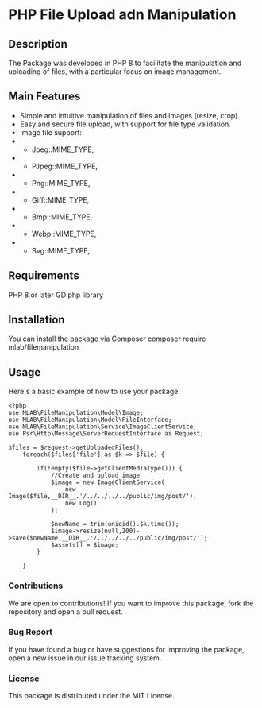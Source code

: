 # PHP File Upload adn Manipulation

## Description
The Package was developed in PHP 8 to facilitate the manipulation and uploading of files, with a particular focus on image management.

## Main Features
- Simple and intuitive manipulation of files and images (resize, crop).
- Easy and secure file upload, with support for file type validation.
- Image file support:
- - Jpeg::MIME_TYPE,
- - PJpeg::MIME_TYPE,
- - Png::MIME_TYPE,
- - Giff::MIME_TYPE,
- - Bmp::MIME_TYPE,
- - Webp::MIME_TYPE,
- - Svg::MIME_TYPE,

## Requirements
PHP 8 or later
GD php library

## Installation
You can install the package via Composer
composer require mlab/filemanipulation

## Usage
Here's a basic example of how to use your package:

```
<?php
use MLAB\FileManipulation\Model\Image;
use MLAB\FileManipulation\Model\FileInterface;
use MLAB\FileManipulation\Service\ImageClientService;
use Psr\Http\Message\ServerRequestInterface as Request;

$files = $request->getUploadedFiles();
    foreach($files['file'] as $k => $file) {

        if(!empty($file->getClientMediaType())) {
            //Create and upload image
            $image = new ImageClientService(
                new Image($file,__DIR__.'/../../../../public/img/post/'),
                new Log()
            );

            $newName = trim(uniqid().$k.time());
            $image->resize(null,200)->save($newName,__DIR__.'/../../../../public/img/post/');
            $assets[] = $image;
        }

    }
```


### Contributions
We are open to contributions! If you want to improve this package, fork the repository and open a pull request.

### Bug Report
If you have found a bug or have suggestions for improving the package, open a new issue in our issue tracking system.

### License
This package is distributed under the MIT License.
